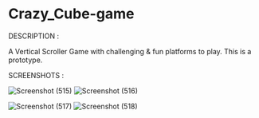 # Crazy_Cube-game
DESCRIPTION : 

A Vertical Scroller Game with challenging &amp; fun platforms to play.
This is a prototype.

SCREENSHOTS :

![Screenshot (515)](https://user-images.githubusercontent.com/79126310/108953085-9a3d2a00-7690-11eb-823f-67f93ac2f964.png)                    ![Screenshot (516)](https://user-images.githubusercontent.com/79126310/108953187-cbb5f580-7690-11eb-84d5-af1491be762c.png)

![Screenshot (517)](https://user-images.githubusercontent.com/79126310/108953234-e5573d00-7690-11eb-839d-96f6d34d3362.png)                    ![Screenshot (518)](https://user-images.githubusercontent.com/79126310/108953275-f56f1c80-7690-11eb-8fde-1247f8fa1ecc.png)
